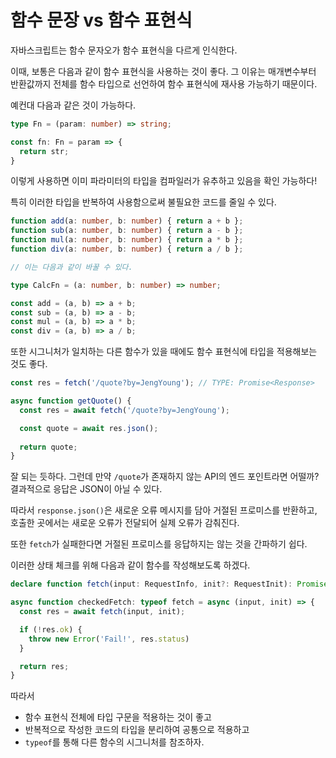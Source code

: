 # 함수 문장 vs 함수 표현식

자바스크립트는 함수 문자오가 함수 표현식을 다르게 인식한다.

이때, 보통은 다음과 같이 함수 표현식을 사용하는 것이 좋다. 그 이유는 매개변수부터 반환값까지 전체를 함수 타입으로 선언하여 함수 표현식에 재사용 가능하기 때문이다.

예컨대 다음과 같은 것이 가능하다.

```ts
type Fn = (param: number) => string;

const fn: Fn = param => {
  return str;
}
```

이렇게 사용하면 이미 파라미터의 타입을 컴파일러가 유추하고 있음을 확인 가능하다!

특히 이러한 타입을 반복하여 사용함으로써 불필요한 코드를 줄일 수 있다.

```ts
function add(a: number, b: number) { return a + b };
function sub(a: number, b: number) { return a - b };
function mul(a: number, b: number) { return a * b };
function div(a: number, b: number) { return a / b };

// 이는 다음과 같이 바꿀 수 있다.

type CalcFn = (a: number, b: number) => number;

const add = (a, b) => a + b;
const sub = (a, b) => a - b;
const mul = (a, b) => a * b;
const div = (a, b) => a / b;
```

또한 시그니처가 일치하는 다른 함수가 있을 때에도 함수 표현식에 타입을 적용해보는 것도 좋다.

```ts
const res = fetch('/quote?by=JengYoung'); // TYPE: Promise<Response>

async function getQuote() {
  const res = await fetch('/quote?by=JengYoung');

  const quote = await res.json();
  
  return quote;
}
```

잘 되는 듯하다. 그런데 만약 `/quote`가 존재하지 않는 API의 엔드 포인트라면 어떨까?
결과적으로 응답은 JSON이 아닐 수 있다.

따라서 `response.json()`은 새로운 오류 메시지를 담아 거절된 프로미스를 반환하고, 호출한 곳에서는 새로운 오류가 전달되어 실제 오류가 감춰진다.

또한 `fetch`가 실패한다면 거절된 프로미스를 응답하지는 않는 것을 간파하기 쉽다.

이러한 상태 체크를 위해 다음과 같이 함수를 작성해보도록 하겠다.

```ts
declare function fetch(input: RequestInfo, init?: RequestInit): Promise<Response>;

async function checkedFetch: typeof fetch = async (input, init) => {
  const res = await fetch(input, init);

  if (!res.ok) {
    throw new Error('Fail!', res.status)
  }

  return res;
}
```

따라서 
+ 함수 표현식 전체에 타입 구문을 적용하는 것이 좋고
+ 반복적으로 작성한 코드의 타입을 분리하여 공통으로 적용하고
+ `typeof`를 통해 다른 함수의 시그니처를 참조하자.